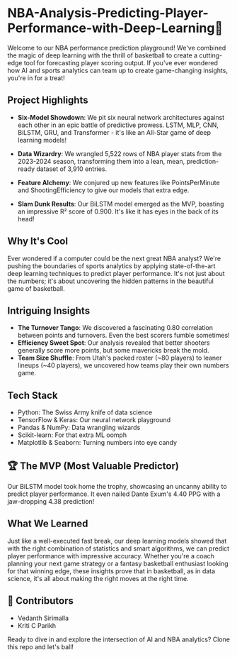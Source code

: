 # NBA-Analysis-Predicting-Player-Performance-with-Deep-Learning🏀

Welcome to our NBA performance prediction playground! We've combined the magic of deep learning with the thrill of basketball to create a cutting-edge tool for forecasting player scoring output. If you've ever wondered how AI and sports analytics can team up to create game-changing insights, you're in for a treat!

## Project Highlights

- **Six-Model Showdown**: We pit six neural network architectures against each other in an epic battle of predictive prowess. LSTM, MLP, CNN, BiLSTM, GRU, and Transformer - it's like an All-Star game of deep learning models!

- **Data Wizardry**: We wrangled 5,522 rows of NBA player stats from the 2023-2024 season, transforming them into a lean, mean, prediction-ready dataset of 3,910 entries.

- **Feature Alchemy**: We conjured up new features like PointsPerMinute and ShootingEfficiency to give our models that extra edge.

- **Slam Dunk Results**: Our BiLSTM model emerged as the MVP, boasting an impressive R² score of 0.900. It's like it has eyes in the back of its head!

## Why It's Cool

Ever wondered if a computer could be the next great NBA analyst? We're pushing the boundaries of sports analytics by applying state-of-the-art deep learning techniques to predict player performance. It's not just about the numbers; it's about uncovering the hidden patterns in the beautiful game of basketball.

## Intriguing Insights

- **The Turnover Tango**: We discovered a fascinating 0.80 correlation between points and turnovers. Even the best scorers fumble sometimes!
- **Efficiency Sweet Spot**: Our analysis revealed that better shooters generally score more points, but some mavericks break the mold.
- **Team Size Shuffle**: From Utah's packed roster (~80 players) to leaner lineups (~40 players), we uncovered how teams play their own numbers game.

## Tech Stack

- Python: The Swiss Army knife of data science
- TensorFlow & Keras: Our neural network playground
- Pandas & NumPy: Data wrangling wizards
- Scikit-learn: For that extra ML oomph
- Matplotlib & Seaborn: Turning numbers into eye candy

## 🏆 The MVP (Most Valuable Predictor)

Our BiLSTM model took home the trophy, showcasing an uncanny ability to predict player performance. It even nailed Dante Exum's 4.40 PPG with a jaw-dropping 4.38 prediction!

## What We Learned

Just like a well-executed fast break, our deep learning models showed that with the right combination of statistics and smart algorithms, we can predict player performance with impressive accuracy. Whether you're a coach planning your next game strategy or a fantasy basketball enthusiast looking for that winning edge, these insights prove that in basketball, as in data science, it's all about making the right moves at the right time.

## 🤝 Contributors

- Vedanth Sirimalla
- Kriti C Parikh

Ready to dive in and explore the intersection of AI and NBA analytics? Clone this repo and let's ball!
